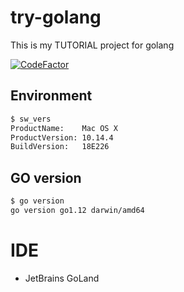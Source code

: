 # try-golang
This is my TUTORIAL project for golang

[![CodeFactor](https://www.codefactor.io/repository/github/devlights/try-golang/badge)](https://www.codefactor.io/repository/github/devlights/try-golang)

## Environment

```sh
$ sw_vers 
ProductName:	Mac OS X
ProductVersion:	10.14.4
BuildVersion:	18E226
```

## GO version

```sh
$ go version
go version go1.12 darwin/amd64
```

# IDE
- JetBrains GoLand
